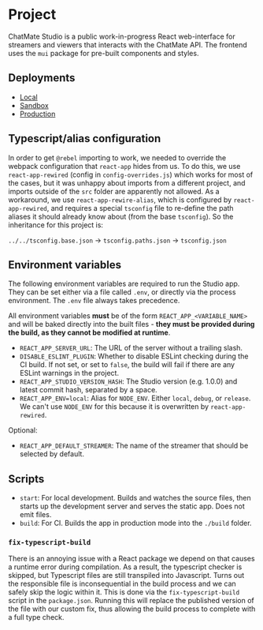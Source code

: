 # Project
ChatMate Studio is a public work-in-progress React web-interface for streamers and viewers that interacts with the ChatMate API. The frontend uses the `mui` package for pre-built components and styles.

## Deployments
- [Local](http://localhost:3000)
- [Sandbox](https://www.chat-mate-sandbox.com)
- [Production](https://www.chat-mate.com)

## Typescript/alias configuration
In order to get `@rebel` importing to work, we needed to override the webpack configuration that `react-app` hides from us. To do this, we use `react-app-rewired` (config in `config-overrides.js`) which works for most of the cases, but it was unhappy about imports from a different project, and imports outside of the `src` folder are apparently not allowed. As a workaround, we use `react-app-rewire-alias`, which is configured by `react-app-rewired`, and requires a special `tsconfig` file to re-define the path aliases it should already know about (from the base `tsconfig`). So the inheritance for this project is:

`../../tsconfig.base.json` -> `tsconfig.paths.json` -> `tsconfig.json`

## Environment variables
The following environment variables are required to run the Studio app. They can be set either via a file called `.env`, or directly via the process environment. The `.env` file always takes precedence.

All environment variables **must** be of the form `REACT_APP_<VARIABLE_NAME>` and will be baked directly into the built files - **they must be provided during the build, as they cannot be modified at runtime**.

- `REACT_APP_SERVER_URL`: The URL of the server without a trailing slash.
- `DISABLE_ESLINT_PLUGIN`: Whether to disable ESLint checking during the CI build. If not set, or set to `false`, the build will fail if there are any ESLint warnings in the project.
- `REACT_APP_STUDIO_VERSION_HASH`: The Studio version (e.g. 1.0.0) and latest commit hash, separated by a space.
- `REACT_APP_ENV=local`: Alias for `NODE_ENV`. Either `local`, `debug`, or `release`. We can't use `NODE_ENV` for this because it is overwritten by `react-app-rewired`.

Optional:
- `REACT_APP_DEFAULT_STREAMER`: The name of the streamer that should be selected by default.

## Scripts
- `start`: For local development. Builds and watches the source files, then starts up the development server and serves the static app. Does not emit files.
- `build`: For CI. Builds the app in production mode into the `./build` folder.

### `fix-typescript-build`
There is an annoying issue with a React package we depend on that causes a runtime error during compilation. As a result, the typescript checker is skipped, but Typescript files are still transpiled into Javascript. Turns out the responsible file is inconsequential in the build process and we can safely skip the logic within it. This is done via the `fix-typescript-build` script in the `package.json`. Running this will replace the published version of the file with our custom fix, thus allowing the build process to complete with a full type check.
